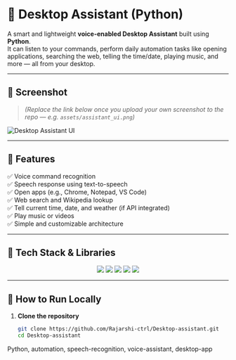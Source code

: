 # 🧠 Desktop Assistant (Python)

A smart and lightweight **voice-enabled Desktop Assistant** built using **Python**.  
It can listen to your commands, perform daily automation tasks like opening applications, searching the web, telling the time/date, playing music, and more — all from your desktop.

---

## 📸 Screenshot

> *(Replace the link below once you upload your own screenshot to the repo — e.g. `assets/assistant_ui.png`)*

![Desktop Assistant UI](assets/assistant_ui.png)

---

## 🚀 Features

✅ Voice command recognition  
✅ Speech response using text-to-speech  
✅ Open apps (e.g., Chrome, Notepad, VS Code)  
✅ Web search and Wikipedia lookup  
✅ Tell current time, date, and weather (if API integrated)  
✅ Play music or videos  
✅ Simple and customizable architecture  

---

## 🧰 Tech Stack & Libraries

<p align="center">
  <img src="https://img.shields.io/badge/Python-3.x-blue?logo=python" />
  <img src="https://img.shields.io/badge/pyttsx3-Text%20to%20Speech-green" />
  <img src="https://img.shields.io/badge/speech_recognition-Voice%20Commands-orange" />
  <img src="https://img.shields.io/badge/wikipedia-Data%20Fetch-yellow" />
  <img src="https://img.shields.io/badge/os-System%20Automation-lightgrey" />
</p>

---

## 🧪 How to Run Locally

1. **Clone the repository**

   ```bash
   git clone https://github.com/Rajarshi-ctrl/Desktop-assistant.git
   cd Desktop-assistant


Python, automation, speech-recognition, voice-assistant, desktop-app
